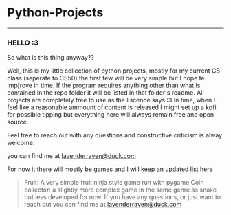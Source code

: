 # Python-Projects
*******************************************
### HELLO :3 ###

So what is this thing anyway??

Well, this is my little collection of python projects, mostly for my current CS class (seperate to CS50) the first few will be very simple but I hope te imp[rove in time.
If the program requires anything other than what is contained in the repo folder it will be listed in that folder's readme.
All projects are completely free to use as the liscence says :3
In time, when I feel like a reasonable ammount of content is released I might set up a kofi for possible tipping but everything here will always remain free and open source.

Feel free to reach out with any questions and constructive criticism is alway welcome.

you can find me at lavenderraven@duck.com

For now it there will mostly be games and I will keep an updated list here

> Fruit: A very simple fruit ninja style game run with pygame
> Coin collector: a slightly more complex game in the same genre as snake but less developed for now.
If you have any questions, or just want to reach out you can find me at lavenderraven@duck.com
